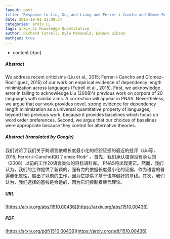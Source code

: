```yaml
---
layout: post
title: "Response to Liu, Xu, and Liang and Ferrer-i-Cancho and Gómez-Rodríguez on Dependency Length Minimization"
date: 2015-10-01 22:09:34
categories: arXiv_CL
tags: arXiv_CL Knowledge Quantitative
author: Richard Futrell, Kyle Mahowald, Edward Gibson
mathjax: true
---
```


* content
{:toc}

##### Abstract
We address recent criticisms (Liu et al., 2015; Ferrer-i-Cancho and G\'omez-Rodr\'iguez, 2015) of our work on empirical evidence of dependency length minimization across languages (Futrell et al., 2015). First, we acknowledge error in failing to acknowledge Liu (2008)'s previous work on corpora of 20 languages with similar aims. A correction will appear in PNAS. Nevertheless, we argue that our work provides novel, strong evidence for dependency length minimization as a universal quantitative property of languages, beyond this previous work, because it provides baselines which focus on word order preferences. Second, we argue that our choices of baselines were appropriate because they control for alternative theories.

##### Abstract (translated by Google)
我们讨论了我们关于跨语言依赖长度最小化的经验证据的最近的批评（Liu等，2015; Ferrer-i-Cancho和G？omez-Rodr' 。首先，我们承认错误没有承认刘（2008）以前的工作20语言类似的目标语料库。 PNAS将出现更正。然而，我们认为，我们的工作提供了新颖的，强有力的依据长度最小化的证据，作为语言的普遍量化属性，超出了以前的工作，因为它提供了基于语序偏好的基线。其次，我们认为，我们选择的基线是合适的，因为它们控制着替代理论。

##### URL
[https://arxiv.org/abs/1510.00436](https://arxiv.org/abs/1510.00436)

##### PDF
[https://arxiv.org/pdf/1510.00436](https://arxiv.org/pdf/1510.00436)


